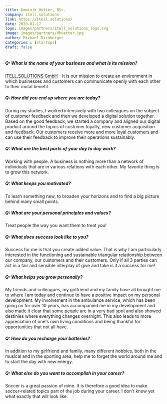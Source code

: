```yaml
---
title: Dominik Hütter, BSc.
company: itell.solutions
link: https://itell.solutions/
date: 2020-01-17
logo: images/partners/itell_solutions_logo.svg
image: images/partners/dhuetter.jpg
author: Michael Dirnberger
categories : [startups]
draft: false
---
```


##### Q: What is the name of your business and what is its mission?

[ITELL.SOLUTIONS GmbH](https://itell.solutions/) - It is our mission to create an environment in which businesses and customers can communicate openly with each other to their mutal benefit.

##### Q: How did you end up where you are today?

During my studies, I worked intensively with two colleagues on the subject of customer feedback and then we developed a digital solution together. Based on the good feedback, we started a company and aligned our digital product around the topics of customer loyalty, new customer acquisition and feedback. Our customers receive more and more loyal customers and can use their feedback to improve their operations sustainably.

##### Q: What are the best parts of your day to day work?

Working with people. A business is nothing more than a network of individuals that are in various relations with each other. My favorite thing is to grow this network.

##### Q: What keeps you motivated?

To learn something new, to broaden your horizons and to find a big picture behind many small points.

##### Q: What are your personal principles and values?

Treat people the way you want them to treat you!

##### Q: What does success look like to you?

Success for me is that you create added value. That is why I am particularly interested in the functioning and sustainable triangular relationship between our company, our customers and their customers. Only if all 3 parties can act in a fair and sensible interplay of give and take is it a success for me!

##### Q: What helps you grow personally?

My friends and colleagues, my girlfriend and my family have all brought me to where I am today and continue to have a positive impact on my personal development. My involvement in the ambulance service, which has been going on for over 10 years, has accompanied me in my development and also made it clear that some people are in a very bad spot and also showed destinies where everything changes overnight. This also leads to more appreciation of one's own living conditions and being thankful for opportunities that not all have.

##### Q: How du you recharge your batteries?

In addition to my girlfriend and family, many different hobbies, both in the musical and in the sporting area, help me to forget the world around me and to start the day with new energy.

##### Q: What else do you want to accomplish in your career?

Soccer is a great passion of mine. It is therefore a good idea to make soccer-related topics part of the job during your career. I don't know yet what exactly that will look like.
